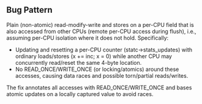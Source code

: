 ## Bug Pattern

Plain (non-atomic) read-modify-write and stores on a per-CPU field that is also accessed from other CPUs (remote per-CPU access during flush), i.e., assuming per-CPU isolation where it does not hold. Specifically:
- Updating and resetting a per-CPU counter (statc->stats_updates) with ordinary loads/stores (x += inc; x = 0) while another CPU may concurrently read/reset the same 4-byte location.
- No READ_ONCE/WRITE_ONCE (or locking/atomics) around these accesses, causing data races and possible torn/partial reads/writes.

The fix annotates all accesses with READ_ONCE/WRITE_ONCE and bases atomic updates on a locally captured value to avoid races.

